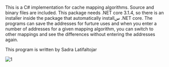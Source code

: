 This is a C# implementation for cache mapping algorithms. Source and binary files are included. 
This package needs .NET core 3.1.4, so there is an installer inside the package that automatically installس .NET core. The programs can save the addresses for furture uses and when you enter a number of addresses for a given mapping algorithm, you can switch to other mappings and see the differences without entering the addresses again.

This program is written by Sadra Latifaltojar

![1](https://user-images.githubusercontent.com/11626212/89096295-dc4c0900-d3ea-11ea-8061-a1321cd2c083.jpg)
